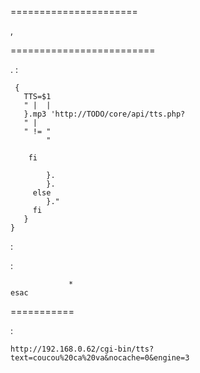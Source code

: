  
======================

,


 
=========================

.
 :

     {
       TTS=$1
       " |  | 
       }.mp3 'http://TODO/core/api/tts.php?
       " | 
       " != "
            "
            
        fi
        
            }.
            }.
         else
            }."
         fi
       }
    }

 :

    

 :

     
                 
                 
                 
                 *
    esac

 
===========

 :

    http://192.168.0.62/cgi-bin/tts?text=coucou%20ca%20va&nocache=0&engine=3
